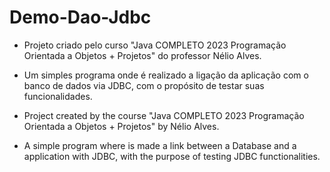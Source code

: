 # Demo-Dao-Jdbc

- Projeto criado pelo curso "Java COMPLETO 2023 Programação Orientada a Objetos + Projetos" do professor Nélio Alves.
- Um simples programa onde é realizado a ligação da aplicação com o banco de dados via JDBC, com o propósito de testar suas funcionalidades.

- Project created by the course "Java COMPLETO 2023 Programação Orientada a Objetos + Projetos" by Nélio Alves.
- A simple program where is made a link between a Database and a application with JDBC, with the purpose of testing JDBC functionalities.
